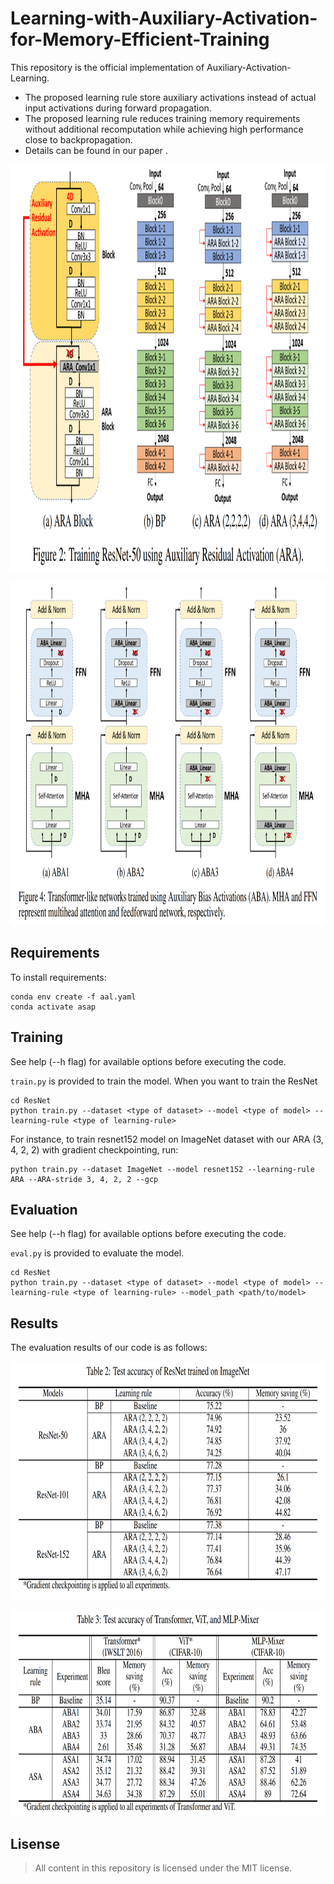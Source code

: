 # Learning-with-Auxiliary-Activation-for-Memory-Efficient-Training

This repository is the official implementation of Auxiliary-Activation-Learning. 

+ The proposed learning rule store auxiliary activations instead of actual input activations during forward propagation.
+ The proposed learning rule reduces training memory requirements without additional recomputation while achieving high performance close to backpropagation.
+ Details can be found in our paper .  

<p align="center"><img src="./Fig/ARA_Block.png"  width="650" height="650">
 
<p align="center"><img src="./Fig/ABA_Transformer.png"  width="850" height="550">

## Requirements

To install requirements:

```setup
conda env create -f aal.yaml
conda activate asap
```

## Training

See help (--h flag) for available options before executing the code.

`train.py` is provided to train the model.
 When you want to train the ResNet
 
```train
cd ResNet
python train.py --dataset <type of dataset> --model <type of model> --learning-rule <type of learning-rule> 
```

For instance, to train resnet152 model on ImageNet dataset with our ARA (3, 4, 2, 2) with gradient checkpointing, run:

```train_res18
python train.py --dataset ImageNet --model resnet152 --learning-rule ARA --ARA-stride 3, 4, 2, 2 --gcp
```

## Evaluation

See help (--h flag) for available options before executing the code.

`eval.py` is provided to evaluate the model.

```eval
cd ResNet
python train.py --dataset <type of dataset> --model <type of model> --learning-rule <type of learning-rule> --model_path <path/to/model>
```


## Results

The evaluation results of our code is as follows:
  
<p align="center"><img src="./Fig/ARA_Results.png"  width="750" height="380">
  
<p align="center"><img src="./Fig/ABA_Results.png"  width="750" height="330">

## Lisense

> All content in this repository is licensed under the MIT license. 

